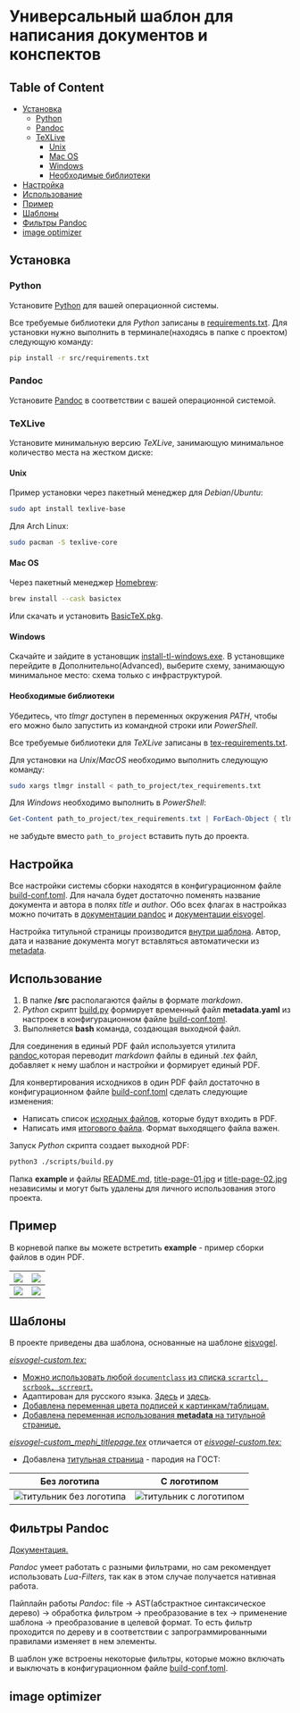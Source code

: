 # Универсальный шаблон для написания документов и конспектов <!-- omit in toc -->

## Table of Content <!-- omit in toc -->

- [Установка](#установка)
  - [Python](#python)
  - [Pandoc](#pandoc)
  - [TeXLive](#texlive)
    - [Unix](#unix)
    - [Mac OS](#mac-os)
    - [Windows](#windows)
    - [Необходимые библиотеки](#необходимые-библиотеки)
- [Настройка](#настройка)
- [Использование](#использование)
- [Пример](#пример)
- [Шаблоны](#шаблоны)
- [Фильтры Pandoc](#фильтры-pandoc)
- [image optimizer](#image-optimizer)

## Установка

### Python

Установите [Python](https://www.python.org) для вашей операционной системы.

Все требуемые библиотеки для *Python* записаны в [requirements.txt](scripts/requirements.txt). Для установки нужно выполнить в терминале(находясь в папке с проектом) следующую команду:

```bash
pip install -r src/requirements.txt
```

### Pandoc

Установите [Pandoc](https://pandoc.org/getting-started.html) в соответствии с вашей операционной системой.

### TeXLive

Установите минимальную версию *TeXLive*, занимающую минимальное количество места на жестком диске:

#### Unix

Пример установки через пакетный менеджер для *Debian*/*Ubuntu*:

```bash
sudo apt install texlive-base
```

Для Arch Linux:

```bash
sudo pacman -S texlive-core
```

#### Mac OS

Через пакетный менеджер [Homebrew](https://brew.sh):

```bash
brew install --cask basictex
```

Или скачать и установить [BasicTeX.pkg](https://tug.org/mactex/morepackages.html).

#### Windows

Скачайте и зайдите в установщик [install-tl-windows.exe](https://tug.org/texlive/windows.html).
В установщике перейдите в Дополнительно(Advanced), выберите схему, занимающую минимальное место: схема только с инфраструктурой.

#### Необходимые библиотеки

Убедитесь, что *tlmgr* доступен в переменных окружения *PATH*, чтобы его можно было запустить из командной строки или *PowerShell*.

Все требуемые библиотеки для *TeXLive* записаны в [tex-requirements.txt](/tex_requirements.txt).

Для установки на *Unix*/*MacOS* необходимо выполнить следующую команду:

```bash
sudo xargs tlmgr install < path_to_project/tex_requirements.txt
```

Для *Windows* необходимо выполнить в *PowerShell*:

```powershell
Get-Content path_to_project/tex_requirements.txt | ForEach-Object { tlmgr install $_ }
```

не забудьте вместо ```path_to_project``` вставить путь до проекта.

## Настройка

Все настройки системы сборки находятся в конфигурационном файле [build-conf.toml](/build-conf.toml).
Для начала будет достаточно поменять название документа и автора в полях *title* и *author*.
Обо всех флагах в настройказ можно почитать в [документации pandoc](https://pandoc.org/MANUAL.html) и [документации eisvogel](https://github.com/Wandmalfarbe/pandoc-latex-template/tree/master?tab=readme-ov-file#custom-template-variables).

Настройка титульной страницы производится [внутри шаблона](https://github.com/retrobannerS/pandoc_markdown_build_system/blob/cf3c7ca2385296278566fb2539825b8f307be8fc/templates/eisvogel-custom.tex#L986C1-L1065C3).
Автор, дата и название документа могут вставляться автоматически из [metadata](https://github.com/retrobannerS/pandoc_markdown_build_system/blob/ded753f9a8533638d43d701d4dcefb816eeff9af/build-conf.toml#L21C1-L27C12).

## Использование

1. В папке **/src** располагаются файлы в формате *markdown*.
2. *Python* скрипт [build.py](/scripts/build.py) формирует временный файл **metadata.yaml** из настроек в конфигурационном файле [build-conf.toml](/build-conf.toml).
3. Выполняется **bash** команда, создающая выходной файл.

Для соединения в единый PDF файл используется утилита [pandoc](https://pandoc.org/index.html),которая переводит *markdown* файлы в единый *.tex* файл, добавляет к нему шаблон и настройки и формирует единый PDF.

Для конвертирования исходников в один PDF файл достаточно в конфигурационном файле [build-conf.toml](/build-conf.toml) сделать следующие изменения:

- Написать список [исходных файлов](https://github.com/retrobannerS/pandoc_markdown_build_system/blob/b6f20ad9705f2a0121f4a6074b35cc94c12a4a3e/build-conf.toml#L18), которые будут входить в PDF.
- Написать имя [итогового файла](https://github.com/retrobannerS/pandoc_markdown_build_system/blob/b6f20ad9705f2a0121f4a6074b35cc94c12a4a3e/build-conf.toml#L18). Формат выходящего файла важен.

Запуск *Python* скрипта создает выходной PDF:

```bash
python3 ./scripts/build.py
```

Папка **example** и файлы [README.md](/README.md), [title-page-01.jpg](/title-page-01.jpg) и [title-page-02.jpg](/title-page-02.jpg) независимы и могут быть удалены для личного использования этого проекта.

## Пример

В корневой папке вы можете встретить **example** - пример сборки файлов в один PDF.

| ![](/example1.jpg) | ![](/example2.jpg) |
| ------------------ | ------------------ |
| ![](/example3.jpg) | ![](/example4.jpg) |

## Шаблоны

В проекте приведены два шаблона, основанные на шаблоне [eisvogel](https://github.com/Wandmalfarbe/pandoc-latex-template/tree/master?tab=readme-ov-file#custom-template-variables).

[*eisvogel-custom.tex:*](/templates/eisvogel-custom.tex)

- [Можно использовать любой ```documentclass``` из списка ```scrartcl, scrbook, scrreprt```.](https://github.com/retrobannerS/pandoc_markdown_build_system/blob/cf3c7ca2385296278566fb2539825b8f307be8fc/templates/eisvogel-custom.tex#L76)
- Адаптирован для русского языка. [Здесь](https://github.com/retrobannerS/pandoc_markdown_build_system/blob/cf3c7ca2385296278566fb2539825b8f307be8fc/templates/eisvogel-custom.tex#L836C3-L837C27) и [здесь](https://github.com/retrobannerS/pandoc_markdown_build_system/blob/cf3c7ca2385296278566fb2539825b8f307be8fc/templates/eisvogel-custom.tex#L873C3-L884C32).
- [Добавлена переменная цвета подписей к картинкам/таблицам.](https://github.com/retrobannerS/pandoc_markdown_build_system/blob/cf3c7ca2385296278566fb2539825b8f307be8fc/templates/eisvogel-custom.tex#L683C1-L683C89)
- [Добавлена переменная использования **metadata** на титульной странице.](https://github.com/retrobannerS/pandoc_markdown_build_system/blob/cf3c7ca2385296278566fb2539825b8f307be8fc/templates/eisvogel-custom.tex#L1017C9-L1017C31)

[*eisvogel-custom_mephi_titlepage.tex*](/templates/eisvogel-custom_mephi_titlepage.tex)
отличается от [*eisvogel-custom.tex:*](/templates/eisvogel-custom.tex)

- Добавлена [титульная страница](https://github.com/retrobannerS/pandoc_markdown_build_system/blob/cf3c7ca2385296278566fb2539825b8f307be8fc/templates/eisvogel-custom_mephi_titlepage.tex#L1031C5-L1069C8) - пародия на ГОСТ:

| Без логотипа                                  | С логотипом                                  |
| --------------------------------------------- | -------------------------------------------- |
| ![титульник без логотипа](/title-page-01.jpg) | ![титульник с логотипом](/title-page-02.jpg) |

## Фильтры Pandoc

<u>[Документация.](https://pandoc.org/filters.html)</u>

*Pandoc* умеет работать с разными фильтрами, но сам рекомендует использовать *Lua-Filters*, так как в этом случае получается нативная работа.

Пайплайн работы *Pandoc*: file $\longrightarrow$ AST(абстрактное синтаксическое дерево) $\longrightarrow$ обработка фильтром $\longrightarrow$ преобразование в tex $\longrightarrow$ применение шаблона $\longrightarrow$ преобразование в целевой формат. То есть фильтр проходится по дереву и в соответствии с запрограммированными правилами изменяет в нем элементы.

В шаблон уже встроены некоторые фильтры, которые можно включать и выключать в конфигурационном файле [build-conf.toml](/build-conf.toml).

## image optimizer
